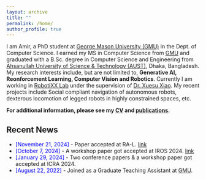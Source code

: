 ```yaml
---
layout: archive
title: ""
permalink: /home/
author_profile: true
---
```


I am Amir, a PhD student at [George Mason University (GMU)](http://gmu.edu/) in the Dept. of Computer Science. I earned my MS in Computer Science from [GMU](http://gmu.edu/) and graduated with a B.Sc. degree in Computer Science and Engineering from [Ahsanullah University of Science & Technology (AUST)](http://aust.edu/), Dhaka, Bangladesh. My research interests include, but are not limited to, **Generative AI, Reonforcement Learning, Computer Vision and Robotics**. Currently I am working in [RobotiXX Lab](https://cs.gmu.edu/~xiao/RobotiXX/lab.html) under the supervision of [Dr. Xuesu Xiao](https://cs.gmu.edu/~xiao/). My recent projects include Social compliant navigation of autonomous robots, dexterous locomotion of legged robots in highly constrained spaces, etc.


**For additional information, please see my [CV](https://amirraj.github.io/cv/) and [publications](https://amirraj.github.io/publications/).**


## Recent News
<!-- - <span style="color:Blue"> [January 29, 2024] </span> - <span style="color:red">Two papers got accepted at ICRA 2024.</span> -->
- <span style="color:Blue"> [November 21, 2024] </span> - Paper accepted at RA-L. [link](https://arxiv.org/abs/2404.00210)
- <span style="color:Blue"> [October 7, 2024] </span> -  A workshop paper got accepted at IROS 2024. [link](https://arxiv.org/pdf/2309.12568)
- <span style="color:Blue"> [January 29, 2024] </span> - Two conference papers & a workshop paper got accepted at ICRA 2024.
- <span style="color:Blue"> [August 22, 2022] </span> - Joined as a Graduate Teaching Assistant at [GMU](http://gmu.edu/).



